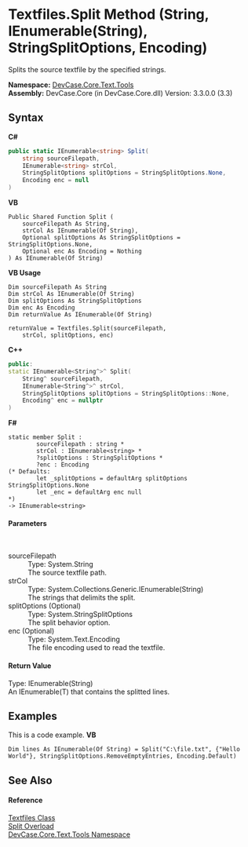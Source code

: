 # Textfiles.Split Method (String, IEnumerable(String), StringSplitOptions, Encoding)
 

Splits the source textfile by the specified strings.

**Namespace:**&nbsp;<a href="N_DevCase_Core_Text_Tools">DevCase.Core.Text.Tools</a><br />**Assembly:**&nbsp;DevCase.Core (in DevCase.Core.dll) Version: 3.3.0.0 (3.3)

## Syntax

**C#**<br />
``` C#
public static IEnumerable<string> Split(
	string sourceFilepath,
	IEnumerable<string> strCol,
	StringSplitOptions splitOptions = StringSplitOptions.None,
	Encoding enc = null
)
```

**VB**<br />
``` VB
Public Shared Function Split ( 
	sourceFilepath As String,
	strCol As IEnumerable(Of String),
	Optional splitOptions As StringSplitOptions = StringSplitOptions.None,
	Optional enc As Encoding = Nothing
) As IEnumerable(Of String)
```

**VB Usage**<br />
``` VB Usage
Dim sourceFilepath As String
Dim strCol As IEnumerable(Of String)
Dim splitOptions As StringSplitOptions
Dim enc As Encoding
Dim returnValue As IEnumerable(Of String)

returnValue = Textfiles.Split(sourceFilepath, 
	strCol, splitOptions, enc)
```

**C++**<br />
``` C++
public:
static IEnumerable<String^>^ Split(
	String^ sourceFilepath, 
	IEnumerable<String^>^ strCol, 
	StringSplitOptions splitOptions = StringSplitOptions::None, 
	Encoding^ enc = nullptr
)
```

**F#**<br />
``` F#
static member Split : 
        sourceFilepath : string * 
        strCol : IEnumerable<string> * 
        ?splitOptions : StringSplitOptions * 
        ?enc : Encoding 
(* Defaults:
        let _splitOptions = defaultArg splitOptions StringSplitOptions.None
        let _enc = defaultArg enc null
*)
-> IEnumerable<string> 

```


#### Parameters
&nbsp;<dl><dt>sourceFilepath</dt><dd>Type: System.String<br />The source textfile path.</dd><dt>strCol</dt><dd>Type: System.Collections.Generic.IEnumerable(String)<br />The strings that delimits the split.</dd><dt>splitOptions (Optional)</dt><dd>Type: System.StringSplitOptions<br />The split behavior option.</dd><dt>enc (Optional)</dt><dd>Type: System.Text.Encoding<br />The file encoding used to read the textfile.</dd></dl>

#### Return Value
Type: IEnumerable(String)<br />An IEnumerable(T) that contains the splitted lines.

## Examples
This is a code example. 
**VB**<br />
``` VB
Dim lines As IEnumerable(Of String) = Split("C:\file.txt", {"Hello World"}, StringSplitOptions.RemoveEmptyEntries, Encoding.Default)
```


## See Also


#### Reference
<a href="T_DevCase_Core_Text_Tools_Textfiles">Textfiles Class</a><br /><a href="Overload_DevCase_Core_Text_Tools_Textfiles_Split">Split Overload</a><br /><a href="N_DevCase_Core_Text_Tools">DevCase.Core.Text.Tools Namespace</a><br />